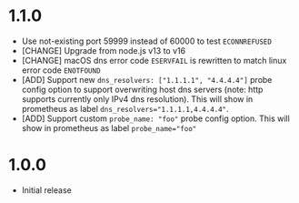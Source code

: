 # 1.1.0

- Use not-existing port 59999 instead of 60000 to test `ECONNREFUSED`
- [CHANGE] Upgrade from node.js v13 to v16
- [CHANGE] macOS dns error code `ESERVFAIL` is rewritten to match linux error code `ENOTFOUND`
- [ADD] Support new `dns_resolvers: ["1.1.1.1", "4.4.4.4"]` probe config option to support overwriting host dns servers (note: http supports currently only IPv4 dns resolution). This will show in prometheus as label `dns_resolvers="1.1.1.1,4.4.4.4"`.
- [ADD] Support custom `probe_name: "foo"` probe config option. This will show in prometheus as label `probe_name="foo"` 

# 1.0.0

- Initial release
